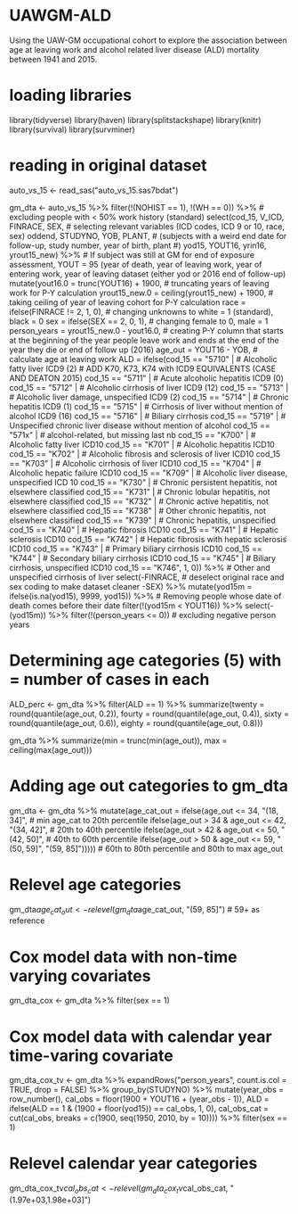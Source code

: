 # UAWGM-ALD
Using the UAW-GM occupational cohort to explore the association between age at leaving work and alcohol related liver disease (ALD) mortality between 1941 and 2015.

# loading libraries
library(tidyverse)
library(haven)
library(splitstackshape)
library(knitr)
library(survival)
library(survminer)

# reading in original dataset
auto_vs_15 <- read_sas("auto_vs_15.sas7bdat")

gm_dta <- auto_vs_15 %>% 
  filter(!(NOHIST == 1), 
         !(WH == 0)) %>% # excluding people with < 50% work history (standard)
  select(cod_15, V_ICD, FINRACE, SEX, # selecting relevant variables (ICD codes, ICD 9 or 10, race, sex)
         oddend, STUDYNO, YOB, PLANT, # (subjects with a weird end date for follow-up, study number, year of birth, plant #)
         yod15, YOUT16, yrin16, yrout15_new) %>% # If subject was still at GM for end of exposure assessment, YOUT = 95 (year of death, year of leaving work, year of entering work, year of leaving dataset (either yod or 2016 end of follow-up)
  mutate(yout16.0 = trunc(YOUT16) + 1900, # truncating years of leaving work for P-Y calculation
         yrout15_new.0 = ceiling(yrout15_new) + 1900, # taking ceiling of year of leaving cohort for P-Y calculation
         race = ifelse(FINRACE != 2, 1, 0), # changing unknowns to white = 1 (standard), black = 0
         sex = ifelse(SEX == 2, 0, 1), # changing female to 0, male = 1
         person_years = yrout15_new.0 - yout16.0, # creating P-Y column that starts at the beginning of the year people leave work and ends at the end of the year they die or end of follow up (2016)
         age_out = YOUT16 - YOB, # calculate age at leaving work
         ALD = ifelse(cod_15 == "5710" | # Alcoholic fatty liver ICD9 (2) # ADD K70, K73, K74 with ICD9 EQUIVALENTS (CASE AND DEATON 2015)
                      cod_15 == "5711" | # Acute alcoholic hepatitis ICD9 (0)
                      cod_15 == "5712" | # Alcoholic cirrhosis of liver ICD9 (12)
                        cod_15 == "5713" | # Alcoholic liver damage, unspecified ICD9 (2)
                        cod_15 == "5714" | # Chronic hepatitis ICD9 (1)
                        cod_15 == "5715" | # Cirrhosis of liver without mention of alcohol ICD9 (16)
                        cod_15 == "5716" | # Biliary cirrhosis
                        cod_15 == "5719" | # Unspecified chronic liver disease without mention of alcohol
                        cod_15 == "571x" | # alcohol-related, but missing last nb
                        cod_15 == "K700" | # Alcoholic fatty liver ICD10
                        cod_15 == "K701" | # Alcoholic hepatitis ICD10
                        cod_15 == "K702" | # Alcoholic fibrosis and sclerosis of liver ICD10
                        cod_15 == "K703" | # Alcoholic cirrhosis of liver ICD10
                        cod_15 == "K704" | # Alcoholic hepatic failure ICD10
                        cod_15 == "K709" | # Alcoholic liver disease, unspecified ICD 10
                        cod_15 == "K730" | # Chronic persistent hepatitis, not elsewhere classified
                        cod_15 == "K731" | # Chronic lobular hepatitis, not elsewhere classified
                        cod_15 == "K732" | # Chronic active hepatitis, not elsewhere classified
                        cod_15 == "K738" | # Other chronic hepatitis, not elsewhere classified
                        cod_15 == "K739" | # Chronic hepatitis, unspecified
                        cod_15 == "K740" | # Hepatic fibrosis ICD10
                        cod_15 == "K741" | # Hepatic sclerosis ICD10
                        cod_15 == "K742" | # Hepatic fibrosis with hepatic sclerosis ICD10
                        cod_15 == "K743" | # Primary biliary cirrhosis ICD10
                        cod_15 == "K744" | # Secondary biliary cirrhosis ICD10
                        cod_15 == "K745" | # Biliary cirrhosis, unspecified ICD10
                        cod_15 == "K746", 1, 0)) %>% # Other and unspecified cirrhosis of liver
  select(-FINRACE, # deselect original race and sex coding to make dataset cleaner
         -SEX) %>% 
  mutate(yod15m = ifelse(is.na(yod15), 9999, yod15)) %>% # Removing people whose date of death comes before their date 
  filter(!(yod15m < YOUT16)) %>% 
  select(-(yod15m)) %>% 
  filter(!(person_years <= 0)) # excluding negative person years

# Determining age categories (5) with = number of cases in each 
ALD_perc <- gm_dta %>% 
  filter(ALD == 1) %>% summarize(twenty = round(quantile(age_out, 0.2)),
                                          fourty = round(quantile(age_out, 0.4)),
                                          sixty = round(quantile(age_out, 0.6)),
                                          eighty = round(quantile(age_out, 0.8)))

gm_dta %>% summarize(min = trunc(min(age_out)),
                     max = ceiling(max(age_out)))

# Adding age out categories to gm_dta
gm_dta <- gm_dta %>% 
  mutate(age_cat_out = ifelse(age_out <= 34, "(18, 34]", # min age_cat to 20th percentile 
                                       ifelse(age_out > 34 & age_out <= 42, "(34, 42]", # 20th to 40th percentile
                                       ifelse(age_out > 42 & age_out <= 50, "(42, 50]", # 40th to 60th percentile 
                                       ifelse(age_out > 50 & age_out <= 59, "(50, 59]", "(59, 85]"))))) # 60th to 80th percentile and 80th to max age_out
  
# Relevel age categories
gm_dta$age_cat_out <- relevel(gm_dta$age_cat_out, "(59, 85]") # 59+ as reference

# Cox model data with non-time varying covariates
gm_dta_cox <- gm_dta %>% 
  filter(sex == 1)

# Cox model data with calendar year time-varing covariate
gm_dta_cox_tv <- gm_dta %>% 
  expandRows("person_years", count.is.col = TRUE, drop = FALSE) %>% 
  group_by(STUDYNO) %>%
  mutate(year_obs = row_number(),
         cal_obs = floor(1900 + YOUT16 + (year_obs - 1)),
         ALD = ifelse(ALD == 1 & (1900 + floor(yod15)) == cal_obs, 1, 0),
         cal_obs_cat = cut(cal_obs, breaks = c(1900, seq(1950, 2010, by = 10)))) %>% 
  filter(sex == 1)

# Relevel calendar year categories
gm_dta_cox_tv$cal_obs_cat <- relevel(gm_dta_cox_tv$cal_obs_cat, "(1.97e+03,1.98e+03]")
